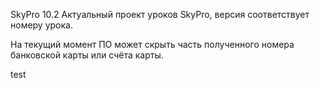 SkyPro 10.2
Актуальный проект уроков SkyPro, версия соответствует номеру урока.

На текущий момент ПО может скрыть часть полученного номера банковской карты или счёта карты.

test
